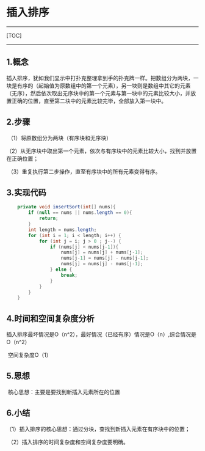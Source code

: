 # 插入排序

------

[TOC]

------



## 1.概念

​			插入排序，犹如我们显示中打扑克整理拿到手的扑克牌一样。把数组分为两块，一块是有序的（起始值为原数组中的第一个元素），另一块则是数组中其它的元素（无序），然后依次取出无序块中的第一个元素与第一块中的元素比较大小，并放置正确的位置，直至第二块中的元素比较完毕，全部放入第一块中。

## 2.步骤

​			（1）将原数组分为两块（有序块和无序块）

​			（2）从无序块中取出第一个元素，依次与有序块中的元素比较大小，找到并放置在正确位置；

​			（3）重复执行第二步操作，直至有序块中的所有元素变得有序。

## 3.实现代码

```java
    private void insertSort(int[] nums){
        if (null == nums || nums.length == 0){
            return;
        }
        int length = nums.length;
        for (int i = 1; i < length; i++) {
            for (int j = i; j > 0 ; j--) {
                if (nums[j] < nums[j-1]){
                    nums[j] = nums[j] + nums[j-1];
                    nums[j-1] = nums[j] - nums[j-1];
                    nums[j] = nums[j] - nums[j-1];
                } else {
                    break;
                }
            }
        }
    }
```



## 4.时间和空间复杂度分析

​		插入排序最坏情况是O（n^2），最好情况（已经有序）情况是O（n）,综合情况是O（n^2）

​		空间复杂度O（1）

## 5.思想

​		核心思想：主要是要找到新插入元素所在的位置

## 6.小结

​	   （1）插入排序的核心思想：通过分块，查找到新插入元素在有序块中的位置；

​	   （2）插入排序的时间复杂度和空间复杂度要明确。